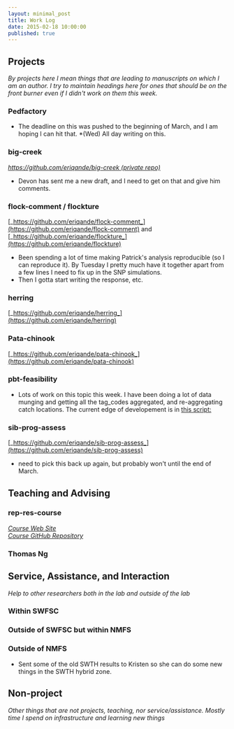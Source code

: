 ```yaml
---
layout: minimal_post
title: Work Log
date: 2015-02-18 10:00:00 
published: true
---
```



## Projects

_By projects here I mean things that are leading to manuscripts on which I am an author.
I try to maintain headings here for ones that should be on the front burner even if I didn't
work on them this week._


### Pedfactory

* The deadline on this was pushed to the beginning of March, and I am hoping I can hit that.
*(Wed) All day writing on this.

### big-creek
[_https://github.com/eriqande/big-creek (private repo)_](https://github.com/eriqande/big-creek)

* Devon has sent me a new draft, and I need to get on that and give him comments.



### flock-comment / flockture
[_https://github.com/eriqande/flock-comment_](https://github.com/eriqande/flock-comment)
and [_https://github.com/eriqande/flockture_](https://github.com/eriqande/flockture)

* Been spending a lot of time making Patrick's analysis reproducible (so I can reproduce it).  By Tuesday I
pretty much have it together apart from a few lines I need to fix up in the SNP simulations.
* Then I gotta start writing the response, etc.




### herring
[_https://github.com/eriqande/herring_](https://github.com/eriqande/herring)



### Pata-chinook
[_https://github.com/eriqande/pata-chinook_](https://github.com/eriqande/pata-chinook)



### pbt-feasibility

* Lots of work on this topic this week.  I have been doing a lot of data munging and getting all the
tag_codes aggregated, and re-aggregating catch locations. The current edge of developement is in
[this script:](https://github.com/eriqande/pbt-feasibility/blob/master/R-main/summarize-release-data.R)




### sib-prog-assess
[_https://github.com/eriqande/sib-prog-assess_](https://github.com/eriqande/sib-prog-assess)

* need to pick this back up again, but probably won't until the end of March.

## Teaching and Advising


### rep-res-course
[_Course Web Site_](http://eriqande.github.io/rep-res-web/)  
[_Course GitHub Repository_](https://github.com/eriqande/rep-res-course)





### Thomas Ng


## Service, Assistance, and Interaction
_Help to other researchers both in the lab and outside of the lab_


### Within SWFSC




### Outside of SWFSC but within NMFS



### Outside of NMFS

* Sent some of the old SWTH results to Kristen so she can do some new things in the SWTH hybrid zone.

## Non-project
_Other things that are not projects, teaching, nor service/assistance.  Mostly time I
spend on infrastructure and learning new things_

